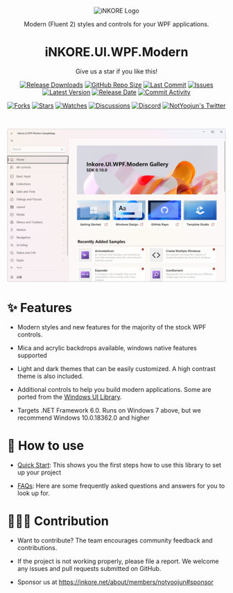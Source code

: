 
<p align="center">
  <a target="_blank" rel="noopener noreferrer">
    <img width="128" src="https://github.com/InkoreStudios/.github/blob/main/assets/Inkore_Badge.png?raw=true" alt="iNKORE Logo">
  </a>
</p>

<p align="center">Modern (Fluent 2) styles and controls for your WPF applications.</p>

<h1 align="center">
  iNKORE.UI.WPF.Modern
</h1>

<p align="center">Give us a star if you like this!</p>

<p align="center">
  <a href="https://github.com/InkoreStudios/UI.WPF.Modern/releases"><img src="https://img.shields.io/github/downloads/InkoreStudios/UI.WPF.Modern/total?color=%239F7AEA" alt="Release Downloads"></a>
  <a href="#"><img src="https://img.shields.io/github/repo-size/InkoreStudios/UI.WPF.Modern?color=6882C4" alt="GitHub Repo Size"></a>
  <a href="#"><img src="https://img.shields.io/github/last-commit/InkoreStudios/UI.WPF.Modern?color=%23638e66" alt="Last Commit"></a>
  <a href="#"><img src="https://img.shields.io/github/issues/InkoreStudios/UI.WPF.Modern?color=f76642" alt="Issues"></a>
  <a href="#"><img src="https://img.shields.io/github/v/release/InkoreStudios/UI.WPF.Modern?color=%4CF4A8B4" alt="Latest Version"></a>
  <a href="#"><img src="https://img.shields.io/github/release-date/InkoreStudios/UI.WPF.Modern?color=%23b0a3e8" alt="Release Date"></a>
  <a href="https://github.com/InkoreStudios/UI.WPF.Modern/commits/"><img src="https://img.shields.io/github/commit-activity/m/InkoreStudios/UI.WPF.Modern" alt="Commit Activity"></a>
</p>

<p align="center">
  <a href="https://github.com/InkoreStudios/UI.WPF.Modern/network/members"><img src="https://img.shields.io/github/forks/InkoreStudios/UI.WPF.Modern?style=social" alt="Forks"></a>
  <a href="https://github.com/InkoreStudios/UI.WPF.Modern/stargazers"><img src="https://img.shields.io/github/stars/InkoreStudios/UI.WPF.Modern?style=social" alt="Stars"></a>
  <a href="https://github.com/InkoreStudios/UI.WPF.Modern/watchers"><img src="https://img.shields.io/github/watchers/InkoreStudios/UI.WPF.Modern?style=social" alt="Watches"></a>
  <a href="https://github.com/InkoreStudios/UI.WPF.Modern/discussions"><img src="https://img.shields.io/github/discussions/InkoreStudios/UI.WPF.Modern?style=social" alt="Discussions"></a>
  <a href="https://discord.gg/m6NPNVk4bs"><img src="https://img.shields.io/discord/1092738458805608561?style=social&label=Discord&logo=discord" alt="Discord"></a>
  <a href="https://twitter.com/NotYoojun"><img src="https://img.shields.io/twitter/follow/NotYoojun?style=social" alt="NotYoojun's Twitter"></a>
</p>

<br>
  
  ![Home of the SampleApp (Light theme)](materials/docs/images/screenshot_home.png "Home of the SampleApp (Light theme)")

# ✨ Features

* Modern styles and new features for the majority of the stock WPF controls.
  
* Mica and acrylic backdrops available, windows native features supported

* Light and dark themes that can be easily customized. A high contrast theme is also included.

* Additional controls to help you build modern applications. Some are ported from the [Windows UI Library](https://github.com/microsoft/microsoft-ui-xaml).

* Targets .NET Framework 6.0. Runs on Windows 7 above, but we recommend Windows 10.0.18362.0 and higher



# 🤔 How to use

- [Quick Start](https://github.com/InkoreStudios/UI.WPF.Modern/blob/main/materials/docs/Quick%20Start.md): This shows you the first steps how to use this library to set up your project

- [FAQs](https://github.com/InkoreStudios/UI.WPF.Modern/blob/main/materials/docs/FAQs.md): Here are some frequently asked questions and answers for you to look up for.

# 🙋🏻‍♂️ Contribution

- Want to contribute? The team encourages community feedback and contributions.

- If the project is not working properly, please file a report. We welcome any issues and pull requests submitted on GitHub.

- Sponsor us at https://inkore.net/about/members/notyoojun#sponsor
